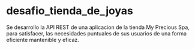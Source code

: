 # desafio_tienda_de_joyas

Se desarrollo la API REST de una aplicacion de la tienda My Precious Spa, para satisfacer,
las necesidades  puntuales de sus usuarios de una forma eficiente mantenible y eficaz.

